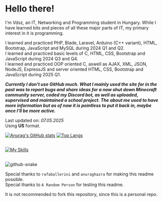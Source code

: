 # Hello there! 
 
I'm Vdsz, an IT, Networking and Programming student in Hungary. While I have learned bits and pieces of all these major parts of IT, my primary interest in it is programming.  
 
I learned and practiced PHP, Blade, Laravel, Arduino (C++ variant), HTML, Bootstrap, JavaScript and MySQL during 2024 Q1 and Q2.  
I learned and practiced basic levels of C, HTML, CSS, Bootstrap and JavaScript during 2024 Q3 and Q4.  
I learned and practiced OOP oriented C, aswell as AJAX, XML, JSON, NodeJS, ExpressJS and server oriented HTML, CSS, Bootstrap and JavaScript during 2025 Q1.  
 
***Currently I don't use GitHub much. What I mainly used the site for in the past was to report bugs and share ideas for a now shut down Minecraft community server, coded my Discord bot, as well as uploaded, supervised and maintained a school project. The about me used to have more information but as of now it is pointless to put it back in, maybe once I'll be more active.***  
 
Last updated on: *07.05.2025*  
Using **US** format.  



  [![Anurag's GitHub stats](https://github-readme-stats.vercel.app/api?username=VdszHun&show_icons=true&count_private=true&theme=tokyonight)](https://github.com/anuraghazra/github-readme-stats)
  [![Top Langs](https://github-readme-stats.vercel.app/api/top-langs/?username=VdszHun&show_icons=true&count_private=true&theme=tokyonight&layout=compact)](https://github.com/anuraghazra/github-readme-stats)

##

[![My Skills](https://skillicons.dev/icons?i=php,laravel,github,c,cpp,cs,html,css,bootstrap,js,mysql,linux,arduino,vscode,visualstudio&theme=dark)](https://skillicons.dev)

##

<div> 
<picture>
<source media="(prefers-color-scheme: dark)" srcset="https://github.com/VdszHun/VdszHun/blob/output/github-contribution-grid-snake-dark.svg" />
<img alt="github-snake" src="github-snake.svg" />
</picture>
  
</div>
  
Special thanks to `rafaballerini` and `anuraghazra` for making this readme possible.  
Special thanks to `A Random Person` for testing this readme.  
  
It is not recommended to fork this repository, since this is a personal repo.  

